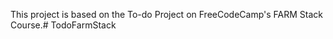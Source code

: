 This project is based on the To-do Project on FreeCodeCamp's FARM Stack Course.#   T o d o F a r m S t a c k  
 